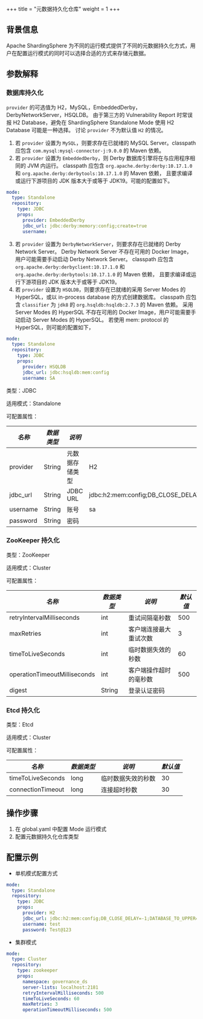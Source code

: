 +++
title = "元数据持久化仓库"
weight = 1
+++

## 背景信息

Apache ShardingSphere 为不同的运行模式提供了不同的元数据持久化方式，用户在配置运行模式的同时可以选择合适的方式来存储元数据。

## 参数解释

### 数据库持久化

`provider` 的可选值为 H2，MySQL，EmbeddedDerby，DerbyNetworkServer，HSQLDB。
由于第三方的 Vulnerability Report 时常误报 H2 Database，避免在 ShardingSphere Standalone Mode 使用 H2 Database 可能是一种选择。
讨论 `provider` 不为默认值 `H2` 的情况。

1. 若 `provider` 设置为 `MySQL`，则要求存在已就绪的 MySQL Server。classpath 应包含 `com.mysql:mysql-connector-j:9.0.0` 的 Maven 依赖。
2. 若 `provider` 设置为 `EmbeddedDerby`，则 Derby 数据库引擎将在与应用程序相同的 JVM 内运行。
classpath 应包含 `org.apache.derby:derby:10.17.1.0` 和 `org.apache.derby:derbytools:10.17.1.0` 的 Maven 依赖，
且要求编译或运行下游项目的 JDK 版本大于或等于 JDK19。可能的配置如下。

```yaml
mode:
  type: Standalone
  repository:
    type: JDBC
    props:
      provider: EmbeddedDerby
      jdbc_url: jdbc:derby:memory:config;create=true
      username:
```

3. 若 `provider` 设置为 `DerbyNetworkServer`，则要求存在已就绪的 Derby Network Server。
Derby Network Server 不存在可用的 Docker Image，用户可能需要手动启动 Derby Network Server。
classpath 应包含 `org.apache.derby:derbyclient:10.17.1.0` 和 `org.apache.derby:derbytools:10.17.1.0` 的 Maven 依赖，
且要求编译或运行下游项目的 JDK 版本大于或等于 JDK19。
4. 若 `provider` 设置为 `HSQLDB`，则要求存在已就绪的采用 Server Modes 的 HyperSQL，或以 in-process database 的方式创建数据库。
classpath 应包含 `classifier` 为 `jdk8` 的 `org.hsqldb:hsqldb:2.7.3` 的 Maven 依赖。
采用 Server Modes 的 HyperSQL 不存在可用的 Docker Image，用户可能需要手动启动 Server Modes 的 HyperSQL。
若使用 mem: protocol 的 HyperSQL，则可能的配置如下，

```yaml
mode:
  type: Standalone
  repository:
    type: JDBC
    props:
      provider: HSQLDB
      jdbc_url: jdbc:hsqldb:mem:config
      username: SA
```

类型：JDBC

适用模式：Standalone

可配置属性：

| *名称*     | *数据类型* | *说明*     | *默认值*                                                                   |
|----------|--------|----------|-------------------------------------------------------------------------|
| provider | String | 元数据存储类型  | H2                                                                      |
| jdbc_url | String | JDBC URL | jdbc:h2:mem:config;DB_CLOSE_DELAY=-1;DATABASE_TO_UPPER=false;MODE=MYSQL |
| username | String | 账号       | sa                                                                      |
| password | String | 密码       |                                                                         |

### ZooKeeper 持久化

类型：ZooKeeper

适用模式：Cluster

可配置属性：

| *名称*                         | *数据类型* | *说明*        | *默认值* |
|------------------------------|--------|-------------|-------|
| retryIntervalMilliseconds    | int    | 重试间隔毫秒数     | 500   |
| maxRetries                   | int    | 客户端连接最大重试次数 | 3     |
| timeToLiveSeconds            | int    | 临时数据失效的秒数   | 60    |
| operationTimeoutMilliseconds | int    | 客户端操作超时的毫秒数 | 500   |
| digest                       | String | 登录认证密码      |       |

### Etcd 持久化

类型：Etcd

适用模式：Cluster

可配置属性：

| *名称*              | *数据类型* | *说明*      | *默认值* |
|-------------------|--------|-----------|-------|
| timeToLiveSeconds | long   | 临时数据失效的秒数 | 30    |
| connectionTimeout | long   | 连接超时秒数    | 30    |

## 操作步骤

1. 在 global.yaml 中配置 Mode 运行模式
1. 配置元数据持久化仓库类型

## 配置示例

- 单机模式配置方式

```yaml
mode:
  type: Standalone
  repository:
    type: JDBC
    props:
      provider: H2
      jdbc_url: jdbc:h2:mem:config;DB_CLOSE_DELAY=-1;DATABASE_TO_UPPER=false;MODE=MYSQL
      username: test
      password: Test@123
```

- 集群模式

```yaml
mode:
  type: Cluster
  repository:
    type: zookeeper
    props:
      namespace: governance_ds
      server-lists: localhost:2181
      retryIntervalMilliseconds: 500
      timeToLiveSeconds: 60
      maxRetries: 3
      operationTimeoutMilliseconds: 500
```

